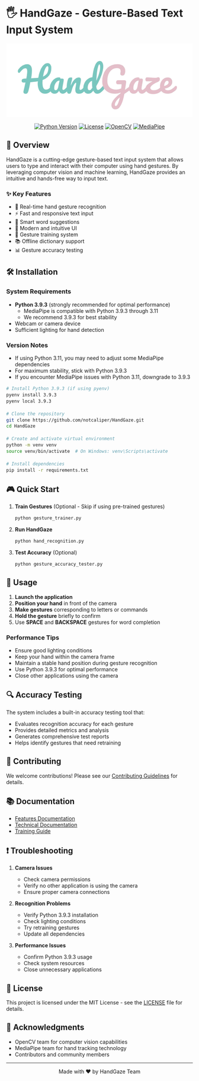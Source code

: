# 🖐 HandGaze - Gesture-Based Text Input System

<div align="center">

![HandGaze Logo](docs/images/logo.png)

[![Python Version](https://img.shields.io/badge/python-3.9.3%20~%203.11-blue.svg)](https://www.python.org/downloads/)
[![License](https://img.shields.io/badge/license-MIT-green.svg)](LICENSE)
[![OpenCV](https://img.shields.io/badge/OpenCV-4.8.0-red.svg)](https://opencv.org/)
[![MediaPipe](https://img.shields.io/badge/MediaPipe-0.10.5-orange.svg)](https://mediapipe.dev/)

</div>

## 🚀 Overview

HandGaze is a cutting-edge gesture-based text input system that allows users to type and interact with their computer using hand gestures. By leveraging computer vision and machine learning, HandGaze provides an intuitive and hands-free way to input text.

### ✨ Key Features

- 🎯 Real-time hand gesture recognition
- ⚡️ Fast and responsive text input
- 📝 Smart word suggestions
- 🎨 Modern and intuitive UI
- 🔄 Gesture training system
- 📚 Offline dictionary support
- 📊 Gesture accuracy testing

## 🛠 Installation

### System Requirements

- **Python 3.9.3** (strongly recommended for optimal performance)
  - MediaPipe is compatible with Python 3.9.3 through 3.11
  - We recommend 3.9.3 for best stability
- Webcam or camera device
- Sufficient lighting for hand detection

### Version Notes
- If using Python 3.11, you may need to adjust some MediaPipe dependencies
- For maximum stability, stick with Python 3.9.3
- If you encounter MediaPipe issues with Python 3.11, downgrade to 3.9.3

```bash
# Install Python 3.9.3 (if using pyenv)
pyenv install 3.9.3
pyenv local 3.9.3

# Clone the repository
git clone https://github.com/notcaliper/HandGaze.git
cd HandGaze

# Create and activate virtual environment
python -m venv venv
source venv/bin/activate  # On Windows: venv\Scripts\activate

# Install dependencies
pip install -r requirements.txt
```

## 🎮 Quick Start

1. **Train Gestures** (Optional - Skip if using pre-trained gestures)
   ```bash
   python gesture_trainer.py
   ```

2. **Run HandGaze**
   ```bash
   python hand_recognition.py
   ```

3. **Test Accuracy** (Optional)
   ```bash
   python gesture_accuracy_tester.py
   ```

## 🎯 Usage

1. **Launch the application**
2. **Position your hand** in front of the camera
3. **Make gestures** corresponding to letters or commands
4. **Hold the gesture** briefly to confirm
5. Use **SPACE** and **BACKSPACE** gestures for word completion

### Performance Tips

- Ensure good lighting conditions
- Keep your hand within the camera frame
- Maintain a stable hand position during gesture recognition
- Use Python 3.9.3 for optimal performance
- Close other applications using the camera

## 🔍 Accuracy Testing

The system includes a built-in accuracy testing tool that:
- Evaluates recognition accuracy for each gesture
- Provides detailed metrics and analysis
- Generates comprehensive test reports
- Helps identify gestures that need retraining

## 🤝 Contributing

We welcome contributions! Please see our [Contributing Guidelines](docs/CONTRIBUTING.md) for details.

## 📚 Documentation

- [Features Documentation](docs/FEATURES.md)
- [Technical Documentation](docs/README.md)
- [Training Guide](docs/TRAINING.md)

## ❗ Troubleshooting

1. **Camera Issues**
   - Check camera permissions
   - Verify no other application is using the camera
   - Ensure proper camera connections

2. **Recognition Problems**
   - Verify Python 3.9.3 installation
   - Check lighting conditions
   - Try retraining gestures
   - Update all dependencies

3. **Performance Issues**
   - Confirm Python 3.9.3 usage
   - Check system resources
   - Close unnecessary applications

## 📝 License

This project is licensed under the MIT License - see the [LICENSE](LICENSE) file for details.

## 🙏 Acknowledgments

- OpenCV team for computer vision capabilities
- MediaPipe team for hand tracking technology
- Contributors and community members

---
<div align="center">
Made with ❤️ by HandGaze Team
</div>
